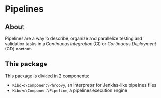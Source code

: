 Pipelines
=========

About
-----

Pipelines are a way to describe, organize and parallelize testing and validation tasks in a *Continuous Integration* (CI) or *Continuous Deployment* (CD) context.


This package
------------

This package is divided in 2 components:
* `Kiboko\Component\Phroovy`, an interpreter for Jenkins-like pipelines files
* `Kiboko\Component\Pipeline`, a pipelines execution engine
